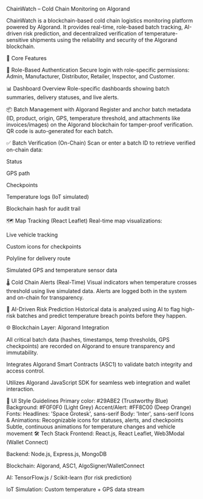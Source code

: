 ChainWatch – Cold Chain Monitoring on Algorand

ChainWatch is a blockchain-based cold chain logistics monitoring platform powered by Algorand. It provides real-time, role-based batch tracking, AI-driven risk prediction, and decentralized verification of temperature-sensitive shipments using the reliability and security of the Algorand blockchain.

🚀 Core Features

🔐 Role-Based Authentication
Secure login with role-specific permissions: Admin, Manufacturer, Distributor, Retailer, Inspector, and Customer.

📊 Dashboard Overview
Role-specific dashboards showing batch summaries, delivery statuses, and live alerts.

📦 Batch Management with Algorand
Register and anchor batch metadata (ID, product, origin, GPS, temperature threshold, and attachments like invoices/images) on the Algorand blockchain for tamper-proof verification.
QR code is auto-generated for each batch.

✅ Batch Verification (On-Chain)
Scan or enter a batch ID to retrieve verified on-chain data:

Status

GPS path

Checkpoints

Temperature logs (IoT simulated)

Blockchain hash for audit trail

🗺️ Map Tracking (React Leaflet)
Real-time map visualizations:

Live vehicle tracking

Custom icons for checkpoints

Polyline for delivery route

Simulated GPS and temperature sensor data

🌡️ Cold Chain Alerts (Real-Time)
Visual indicators when temperature crosses threshold using live simulated data. Alerts are logged both in the system and on-chain for transparency.

🧠 AI-Driven Risk Prediction
Historical data is analyzed using AI to flag high-risk batches and predict temperature breach points before they happen.

🌐 Blockchain Layer: Algorand Integration

All critical batch data (hashes, timestamps, temp thresholds, GPS checkpoints) are recorded on Algorand to ensure transparency and immutability.

Integrates Algorand Smart Contracts (ASC1) to validate batch integrity and access control.

Utilizes Algorand JavaScript SDK for seamless web integration and wallet interaction.

🎨 UI Style Guidelines
Primary color: #29ABE2 (Trustworthy Blue)
Background: #F0F0F0 (Light Grey)
Accent/Alert: #FF8C00 (Deep Orange)
Fonts:
Headlines: 'Space Grotesk', sans-serif
Body: 'Inter', sans-serif
Icons & Animations:
Recognizable icons for statuses, alerts, and checkpoints
Subtle, continuous animations for temperature changes and vehicle movement
🛠️ Tech Stack
Frontend: React.js, React Leaflet, Web3Modal (Wallet Connect)

Backend: Node.js, Express.js, MongoDB

Blockchain: Algorand, ASC1, AlgoSigner/WalletConnect

AI: TensorFlow.js / Scikit-learn (for risk prediction)

IoT Simulation: Custom temperature + GPS data stream
